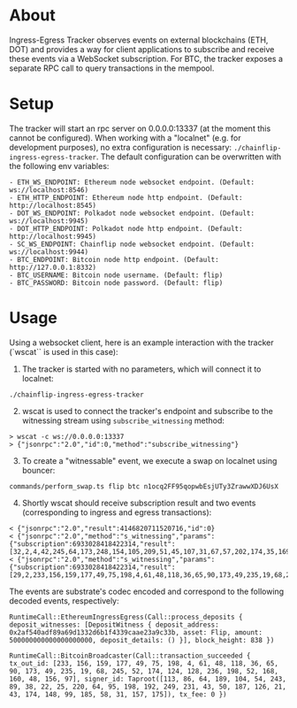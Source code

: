 # About

Ingress-Egress Tracker observes events on external blockchains (ETH, DOT) and provides a way for client applications to subscribe and receive
these events via a WebSocket subscription. For BTC, the tracker exposes a separate RPC call to query transactions in the mempool.

# Setup

The tracker will start an rpc server on 0.0.0.0:13337 (at the moment this cannot be configured).
When working with a "localnet" (e.g. for development purposes), no extra configuration is necessary: `./chainflip-ingress-egress-tracker`.
The default configuration can be overwritten with the following env variables:

```
- ETH_WS_ENDPOINT: Ethereum node websocket endpoint. (Default: ws://localhost:8546)
- ETH_HTTP_ENDPOINT: Ethereum node http endpoint. (Default: http://localhost:8545)
- DOT_WS_ENDPOINT: Polkadot node websocket endpoint. (Default: ws://localhost:9945)
- DOT_HTTP_ENDPOINT: Polkadot node http endpoint. (Default: http://localhost:9945)
- SC_WS_ENDPOINT: Chainflip node websocket endpoint. (Default: ws://localhost:9944)
- BTC_ENDPOINT: Bitcoin node http endpoint. (Default: http://127.0.0.1:8332)
- BTC_USERNAME: Bitcoin node username. (Default: flip)
- BTC_PASSWORD: Bitcoin node password. (Default: flip)
```

# Usage

Using a websocket client, here is an example interaction with the tracker (`wscat`` is used in this case):
 
1. The tracker is started with no parameters, which will connect it to localnet:
 
```
./chainflip-ingress-egress-tracker
```

2. wscat is used to connect the tracker's endpoint and subscribe to the witnessing stream using `subscribe_witnessing` method:

```
> wscat -c ws://0.0.0.0:13337
> {"jsonrpc":"2.0","id":0,"method":"subscribe_witnessing"}
```

3. To create a "witnessable" event, we execute a swap on localnet using bouncer:

```
commands/perform_swap.ts flip btc n1ocq2FF95qopwbEsjUTy3ZrawwXDJ6UsX
```

4. Shortly wscat should receive subscription result and two events (corresponding to ingress and egress transactions):

```
< {"jsonrpc":"2.0","result":4146820711520716,"id":0}
< {"jsonrpc":"2.0","method":"s_witnessing","params":{"subscription":6933028418422314,"result":[32,2,4,42,245,64,173,248,154,105,209,51,45,107,31,67,57,202,174,35,169,195,59,1,0,0,80,239,226,214,228,26,27,0,0,0,0,0,0,0,70,3,0,0,0,0,0,0]}}
< {"jsonrpc":"2.0","method":"s_witnessing","params":{"subscription":6933028418422314,"result":[29,2,233,156,159,177,49,75,198,4,61,48,118,36,65,90,173,49,235,19,68,245,52,174,124,128,236,198,52,168,160,48,156,97,4,113,86,64,189,104,54,243,89,38,22,25,220,64,95,198,192,249,231,43,50,187,126,21,43,174,148,99,185,58,31,157,175,0,0,0,0,0,0,0,0]}}
```

The events are substrate's codec encoded and correspond to the following decoded events, respectively:

```
RuntimeCall::EthereumIngressEgress(Call::process_deposits { deposit_witnesses: [DepositWitness { deposit_address: 0x2af540adf89a69d1332d6b1f4339caae23a9c33b, asset: Flip, amount: 500000000000000000000, deposit_details: () }], block_height: 838 })
```

```
RuntimeCall::BitcoinBroadcaster(Call::transaction_succeeded { tx_out_id: [233, 156, 159, 177, 49, 75, 198, 4, 61, 48, 118, 36, 65, 90, 173, 49, 235, 19, 68, 245, 52, 174, 124, 128, 236, 198, 52, 168, 160, 48, 156, 97], signer_id: Taproot([113, 86, 64, 189, 104, 54, 243, 89, 38, 22, 25, 220, 64, 95, 198, 192, 249, 231, 43, 50, 187, 126, 21, 43, 174, 148, 99, 185, 58, 31, 157, 175]), tx_fee: 0 })
```